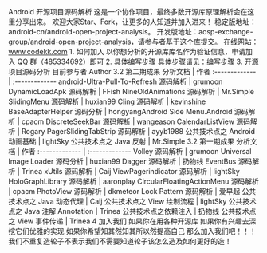 Android 开源项目源码解析 这是一个协作项目，最终多数开源库原理解析会在这里分享出来。 欢迎大家Star、Fork，让更多的人知道并加入进来！ 稳定版地址：android-cn/android-open-project-analysis。 开发版地址：aosp-exchange-group/android-open-project-analysis，请参与者基于这个库提交。 在线网站：www.codekk.com 1. 如何加入 以你想分析的开源库库名作为验证信息，申请加入 QQ 群（485334692）即可 2. 具体编写步骤 具体步骤请见：编写步骤 3. 开源项目源码分析 目前参与者 Author 3.2 第二期成果 分析文档 | 作者 :------------- | :------------- android-Ultra-Pull-To-Refresh 源码解析 | grumoon DynamicLoadApk 源码解析 | FFish NineOldAnimations 源码解析 | Mr.Simple SlidingMenu 源码解析 | huxian99 Cling 源码解析 | kevinshine BaseAdapterHelper 源码分析 | hongyangAndroid Side Menu.Android 源码解析 | cpacm DiscreteSeekBar 源码解析 | wangeason CalendarListView 源码解析 | Rogary PagerSlidingTabStrip 源码解析 | ayyb1988 公共技术点之 Android 动画基础 | lightSky 公共技术点之 Java 反射 | Mr.Simple 3.2 第一期成果 分析文档 | 作者 :------------- | :------------- Volley 源码解析 | grumoon Universal Image Loader 源码分析 | huxian99 Dagger 源码解析 | 扔物线 EventBus 源码解析 | Trinea xUtils 源码解析 | Caij ViewPagerindicator 源码解析 | lightSky HoloGraphLibrary 源码解析 | aaronplay CircularFloatingActionMenu 源码解析 | cpacm PhotoView 源码解析 | dkmeteor Lock Pattern 源码解析 | 爱早起 公共技术点之 Java 动态代理 | Caij 公共技术点之 View 绘制流程 | lightSky 公共技术点之 Java 注解 Annotation | Trinea 公共技术点之依赖注入 | 扔物线 公共技术点之 View 事件传递 | Trinea 4 加入我们 如果你在用各种开源库 如果你有兴趣去深挖它们优雅的实现 如果你希望知其然知其所以然提高自己 那么加入我们吧！！！ 我们不重复造轮子不表示我们不需要知道轮子该怎么造及如何更好的造！